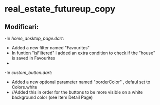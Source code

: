 # real_estate_futureup_copy


## Modificari:
-In *home_desktop_page.dart*:
  - Added a new filter named "Favourites"
  - In funtion "isFiltered" I added an extra condition to check if the "house" is saved in Favourites
  - 

-In *custom_button.dart*:
  - Added a new optional parameter named "borderColor" , defaul set to Colors.white
  - //Added this in order for the buttons to be more visible on a white background color (see Item Detail Page)
